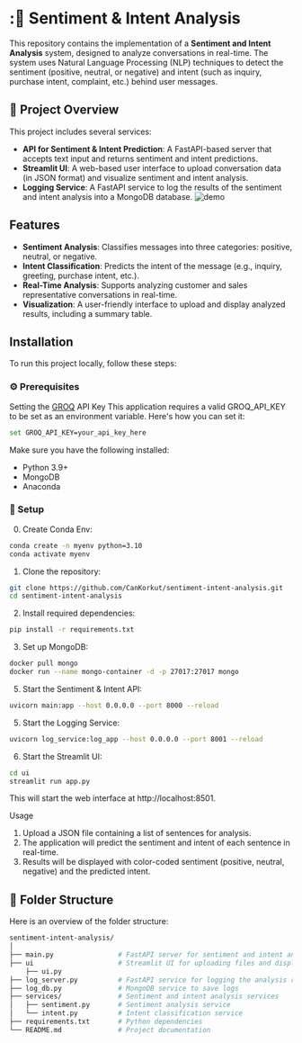 # :🧠 Sentiment & Intent Analysis

This repository contains the implementation of a **Sentiment and Intent Analysis** system, designed to analyze conversations in real-time. The system uses Natural Language Processing (NLP) techniques to detect the sentiment (positive, neutral, or negative) and intent (such as inquiry, purchase intent, complaint, etc.) behind user messages.

## 📌 Project Overview

This project includes several services:

- **API for Sentiment & Intent Prediction**: A FastAPI-based server that accepts text input and returns sentiment and intent predictions.
- **Streamlit UI**: A web-based user interface to upload conversation data (in JSON format) and visualize sentiment and intent analysis.
- **Logging Service**: A FastAPI service to log the results of the sentiment and intent analysis into a MongoDB database.
![demo](https://github.com/user-attachments/assets/02e3f74e-2658-43bd-b422-72fb9b6146fc)

## Features

- **Sentiment Analysis**: Classifies messages into three categories: positive, neutral, or negative.
- **Intent Classification**: Predicts the intent of the message (e.g., inquiry, greeting, purchase intent, etc.).
- **Real-Time Analysis**: Supports analyzing customer and sales representative conversations in real-time.
- **Visualization**: A user-friendly interface to upload and display analyzed results, including a summary table.

## Installation

To run this project locally, follow these steps:

### ⚙️ Prerequisites

Setting the [GROQ](https://groq.com/) API Key
This application requires a valid GROQ_API_KEY to be set as an environment variable. Here's how you can set it:

```bash
set GROQ_API_KEY=your_api_key_here

```
Make sure you have the following installed:

- Python 3.9+
- MongoDB
- Anaconda

### 🚀 Setup
0. Create Conda Env:
   
```bash
conda create -n myenv python=3.10
conda activate myenv
```
1. Clone the repository:

```bash
git clone https://github.com/CanKorkut/sentiment-intent-analysis.git
cd sentiment-intent-analysis
```
2. Install required dependencies:
```bash
pip install -r requirements.txt
```

3. Set up MongoDB:

```bash
docker pull mongo
docker run --name mongo-container -d -p 27017:27017 mongo
```

5. Start the Sentiment & Intent API:

```bash
uvicorn main:app --host 0.0.0.0 --port 8000 --reload
```

5. Start the Logging Service:
```bash
uvicorn log_service:log_app --host 0.0.0.0 --port 8001 --reload
```

6. Start the Streamlit UI:
```bash
cd ui
streamlit run app.py
```
This will start the web interface at http://localhost:8501.

Usage
1. Upload a JSON file containing a list of sentences for analysis.
2. The application will predict the sentiment and intent of each sentence in real-time.
3. Results will be displayed with color-coded sentiment (positive, neutral, negative) and the predicted intent.

## 📁 Folder Structure
Here is an overview of the folder structure:

```bash
sentiment-intent-analysis/
│
├── main.py                # FastAPI server for sentiment and intent analysis
├── ui                     # Streamlit UI for uploading files and displaying results
    ├── ui.py
├── log_server.py          # FastAPI service for logging the analysis results
├── log_db.py              # MongoDB service to save logs
├── services/              # Sentiment and intent analysis services
│   ├── sentiment.py       # Sentiment analysis service
│   └── intent.py          # Intent classification service
├── requirements.txt       # Python dependencies
└── README.md              # Project documentation
```


